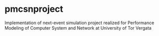 # pmcsnproject

Implementation of next-event simulation project realized for Performance Modeling of Computer System and Network at University of Tor Vergata
